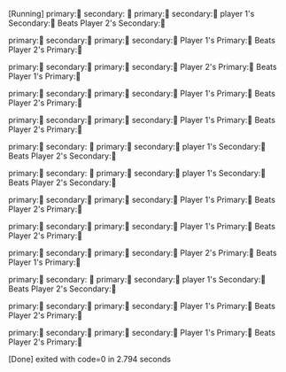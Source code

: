 [Running] 
primary:🖖  secondary: 📃
primary:🐸  secondary:🖖
player 1's Secondary:📃 Beats Player 2's Secondary:🖖


primary:🗻  secondary:🗻
primary:🐸  secondary:📃
Player 1's Primary:🗻 Beats Player 2's Primary:🐸


primary:🖖  secondary:🐸
primary:🐸  secondary:🗻
Player 2's Primary:🐸 Beats Player 1's Primary:🖖


primary:🗻  secondary:🐸
primary:🐸  secondary:🔪
Player 1's Primary:🗻 Beats Player 2's Primary:🐸


primary:🐸  secondary:📃
primary:📃  secondary:🔪
Player 1's Primary:🐸 Beats Player 2's Primary:📃


primary:🗻  secondary: 🐸
primary:🖖  secondary:📃
player 1's Secondary:🐸 Beats Player 2's Secondary:📃


primary:🖖  secondary: 🗻
primary:📃  secondary:🐸
player 1's Secondary:🗻 Beats Player 2's Secondary:🐸


primary:🗻  secondary:🗻
primary:🐸  secondary:🔪
Player 1's Primary:🗻 Beats Player 2's Primary:🐸


primary:🖖  secondary:🗻
primary:🔪  secondary:🐸
Player 1's Primary:🖖 Beats Player 2's Primary:🔪


primary:🔪  secondary:📃
primary:🖖  secondary:🐸
Player 2's Primary:🖖 Beats Player 1's Primary:🔪


primary:🗻  secondary: 🖖
primary:📃  secondary:🔪
player 1's Secondary:🖖 Beats Player 2's Secondary:🔪


primary:🔪  secondary:📃
primary:🐸  secondary:🗻
Player 1's Primary:🔪 Beats Player 2's Primary:🐸


primary:🐸  secondary:🗻
primary:🖖  secondary:🐸
Player 1's Primary:🐸 Beats Player 2's Primary:🖖



[Done] exited with code=0 in 2.794 seconds



